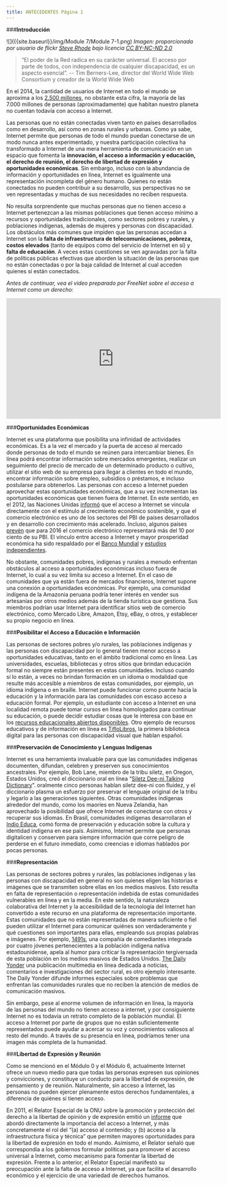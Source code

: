 ```yaml
---
title: ANTECEDENTES Página 1
---
```


###**Introducción**

![]({{site.baseurl}}/img/Module 7/Module 7-1.png)
*Imagen: proporcionada por usuario de flickr <a href="http://www.flickr.com/photos/steverhode/3183290111" target="_blank">Steve Rhode</a> bajo licencia <a href="https://creativecommons.org/licenses/by-nc-nd/2.0/" target="_blank">CC BY-NC-ND 2.0</a>*

>“El poder de la Red radica en su carácter universal. El acceso por parte de todos, con independencia de cualquier discapacidad, es un aspecto esencial”. -- Tim Berners-Lee, director del World Wide Web Consortium y
creador de la World Wide Web

En el 2014, la cantidad de usuarios de Internet en todo el mundo se aproxima a  los  <a href="http://www.internetlivestats.com/internet-users/" target="_blank">2.500 millones</a>, no obstante esta cifra, la mayoría de las 7.000 millones de personas (aproximadamente) que habitan nuestro planeta  no cuentan todavía con acceso a Internet. 

Las personas que no están conectadas viven tanto en países desarrollados como en desarrollo, así como en zonas rurales y urbanas. Como ya sabe, Internet permite que personas de todo el mundo puedan conectarse de un modo nunca antes experimentado, y nuestra participación colectiva ha transformado a Internet de una mera herramienta de comunicación en un espacio que fomenta la **innovación, el acceso a información y educación, el derecho de reunión, el derecho de libertad de expresión y oportunidades económicas**. Sin embargo, incluso con la abundancia de información y oportunidades en línea, Internet es igualmente una representación incompleta del género humano. Quienes no están conectados no pueden contribuir a su desarrollo, sus perspectivas no se ven representadas y muchas de sus necesidades no reciben respuesta. 

No resulta sorprendente que muchas personas que no tienen acceso a Internet pertenezcan a las mismas poblaciones que tienen acceso mínimo a recursos y oportunidades tradicionales, como sectores pobres y rurales, y poblaciones indígenas, además de mujeres y personas con discapacidad. Los obstáculos más comunes que impiden que las personas accedan a Internet son la **falta de infraestructura de telecomunicaciones, pobreza, costos elevados** (tanto de equipos como del servicio de Internet en sí) y **falta de educación**. A veces estas cuestiones se ven agravadas por la falta de políticas públicas efectivas que aborden la situación de las personas que no están conectadas o por la baja calidad de Internet al cual acceden quienes sí están conectados. 

*Antes de continuar, vea el  video preparado por FreeNet sobre el acceso a Internet como un derecho:*

<div align="center"><iframe width="560" height="315" src="https://www.youtube.com/embed/Zm9aSGtc0HM" frameborder="0" allowfullscreen></iframe></div>



###**Oportunidades Económicas**

Internet es una plataforma que posibilita una infinidad de actividades económicas. Es a la vez el mercado y la puerta de acceso al mercado donde personas de todo el mundo se reúnen para intercambiar bienes. En línea podrá encontrar información sobre mercados emergentes, realizar un seguimiento del precio de mercado de un determinado producto o cultivo, utilizar el sitio web de su empresa para llegar a clientes en todo el mundo, encontrar información sobre empleo, subsidios o préstamos, e incluso postularse para obtenerlos. Las personas con acceso a Internet pueden aprovechar estas oportunidades económicas, que a su vez incrementan las oportunidades económicas que tienen fuera de Internet. En este sentido, en  el 2012, las Naciones Unidas <a href="http://www.un.org/apps/news/story.asp?newsid=43459#.VOSzzVXF9ye" target="_blank">informó</a> que el acceso a Internet se vincula directamente con el estímulo al crecimiento económico sostenible, y que el comercio electrónico es uno de los sectores del PBI de países desarrollados y en desarrollo con crecimiento más acelerado. Incluso, algunos países <a href="http://www.statista.com/statistics/250703/forecast-of-internet-economy-as-percentage-of-gdp-in-g-20-countries/" target="_blank">prevén</a> que para 2016 el comercio electrónico representará más del 10 por ciento de su PBI. El vínculo entre acceso a Internet y mayor prosperidad económica ha sido respaldado por el <a href="http://web.worldbank.org/WBSITE/EXTERNAL/NEWS/0,,contentMDK:22231347~pagePK:34370~piPK:34424~theSitePK:4607,00.html" target="_blank">Banco Mundial</a> y <a href="http://www.mckinsey.com/insights/high_tech_telecoms_internet/internet_matters" target="_blank">estudios independientes</a>. 

No obstante, comunidades pobres, indígenas y rurales a menudo enfrentan obstáculos al acceso a oportunidades económicas incluso fuera de Internet, lo cual a su vez limita su acceso a Internet. En el caso de comunidades que ya están fuera de mercados financieros, Internet supone una conexión a oportunidades económicas. Por ejemplo, una comunidad indígena de la Amazonia peruana podría tener interés en vender sus artesanías por otros medios además de la tienda turística que gestiona. Sus miembros podrían usar Internet para identificar sitios web de comercio electrónico, como Mercado Libre, Amazon, Etsy, eBay, o otros, y establecer su propio negocio en línea.

###**Posibilitar el Acceso a Educación e Información**

Las personas de sectores pobres y/o rurales, las poblaciones indígenas y las personas con discapacidad por lo  general tienen menor acceso a oportunidades educativas, tanto en el ámbito tradicional como en línea. Las universidades, escuelas, bibliotecas y otros sitios que brindan educación formal no siempre están presentes en estas comunidades. Incluso cuando sí lo están, a veces no brindan formación en un idioma o modalidad que resulte más accesible a miembros de estas comunidades, por ejemplo, un idioma indígena o en braille. Internet puede funcionar como puente hacia la educación y la información para las comunidades con escaso acceso a educación formal. Por ejemplo, un estudiante con acceso a Internet en una localidad remota puede tomar cursos en línea homologados para continuar su educación, o puede decidir estudiar cosas que le interesa con base en los <a href="http://www.unesco.org/new/es/communication-and-information/access-to-knowledge/open-educational-resources/" target="_blank">recursos educacionales abiertos disponibles</a>. Otro ejemplo de recursos educativos y de información en línea es <a href="http://www.tiflolibros.com.ar/" target="_blank">TifloLibros</a>, la primera biblioteca digital para las personas con discapacidad visual que hablan español.

###**Preservación de Conocimiento y Lenguas Indígenas**

Internet es una herramienta invaluable para que las comunidades indígenas documenten, difundan, celebren y preserven sus conocimientos ancestrales. Por ejemplo, Bob Lane, miembro de la tribu siletz, en Oregon, Estados Unidos, creó el diccionario oral en línea “<a href="http://siletz.swarthmore.edu/?q=talking&fields=all&semantic_ids%5D." target="_blank">Siletz Dee-ni Talking Dictionary</a>”. oralmente cinco personas hablan siletz dee-ni con fluidez, y el diccionario plasma un esfuerzo por preservar el lenguaje original de la tribu y legarlo a las generaciones siguientes. Otras comunidades indígenas alrededor del mundo, como los maoríes en Nueva Zelandia, han aprovechado la posibilidad que ofrece Internet de conectarse con otros y recuperar sus idiomas. En Brasil, comunidades indígenas desarrollaran el <a href="http://www.indioeduca.org/" target="_blank">Indio Educa</a>, como forma de preservación y educación sobre la cultura y identidad indígena en ese país.  Asimismo, Internet permite que personas digitalicen y conserven para siempre información que corre peligro de perderse en el futuro inmediato, como creencias e idiomas hablados por pocas personas. 

###**Representación**

Las personas de sectores pobres y rurales, las poblaciones indígenas y las personas con discapacidad en general no son quienes eligen las historias e imágenes que se transmiten sobre ellas en los medios masivos. Esto resulta en falta de representación o representación indebida de estas comunidades vulnerables en línea y en la media. En este sentido, la naturaleza colaborativa del Internet y la accesibilidad de la tecnología del Internet han convertido a este recurso en una plataforma de representación importante. Estas comunidades que no están representadas de manera suficiente o fiel pueden utilizar el Internet para comunicar quiénes son verdaderamente y qué cuestiones son importantes para ellas, empleando sus propias palabras e imágenes. Por ejemplo, <a href="http://1491s.com/" target="_blank">1491s</a>, una compañía de comediantes integrada por cuatro jóvenes pertenecientes a la población indígena nativa estadounidense, apela al humor para criticar la representación tergiversada de esta población en los medios masivos de Estados Unidos. <a href="http://www.dailyyonder.com/" target="_blank">The Daily Yonder</a> una publicación multimedia en línea dedicada a noticias, comentarios e investigaciones del sector rural, es otro ejemplo interesante. The Daily Yonder difunde informes especiales sobre problemas que enfrentan las comunidades rurales que no reciben la atención de medios de comunicación masivos.

 Sin embargo, pese al enorme volumen de información en línea, la mayoría de las personas del mundo no tienen acceso a internet, y por consiguiente Internet no es todavía un retrato completo de la población mundial. El acceso a Internet por parte de grupos que no están suficientemente representados puede ayudar a acercar su voz y conocimientos valiosos al resto del mundo. A través de su presencia en línea, podríamos tener una imagen más completa de la humanidad.

###**Libertad de Expresión y Reunión** 

Como se mencionó en el Módulo 0 y el Módulo 6, actualmente Internet ofrece un nuevo medio para que todas las personas expresen sus opiniones y convicciones, y constituye un conducto para la libertad de expresión, de pensamiento y de reunión. Naturalmente, sin acceso a Internet, las personas no pueden ejercer plenamente estos derechos fundamentales, a diferencia de quiénes sí tienen acceso.

En 2011, el Relator Especial de la ONU sobre la promoción y protección del derecho a la libertad de opinión y de expresión emitió un <a href="http://daccess-dds-ny.un.org/doc/UNDOC/GEN/G11/132/04/PDF/G1113204.pdf?OpenElement" target="_blank">informe</a> que abordó directamente la importancia del acceso a Internet, y más concretamente el rol del “(a) acceso al contenido; y (b) acceso a la infraestructura física y técnica” que permiten mayores oportunidades para la libertad de expresión en todo el mundo.  Asimismo, el Relator señaló que correspondía a los gobiernos formular políticas para promover el acceso universal a Internet, como mecanismo para fomentar la libertad de expresión. Frente a lo anterior, el Relator Especial manifestó su preocupación ante la falta de acceso a Internet, ya que facilita el desarrollo económico y el ejercicio de una variedad de derechos humanos.
